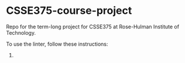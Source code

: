 # CSSE375-course-project
Repo for the term-long project for CSSE375 at Rose-Hulman Institute of Technology.

To use the linter, follow these instructions:

1. 
